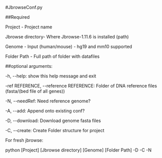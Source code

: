 #JbrowseConf.py

##Required

  Project -              Project name

  Jbrowse directory-     Where Jbrowse-1.11.6 is installed (path)

  Genome -               Input (human/mouse) - hg19 and mm10 supported

  Folder Path -          Full path of folder with datafiles

##optional arguments:

  -h, --help:            show this help message and exit

  -ref REFERENCE, --reference REFERENCE: Folder of DNA reference files (fasta/(bed file of all genes))

  -N, --needRef:         Need reference genome?
  
  -A, --add:           Append onto existing conf?
  
  -D, --download:        Download genome fasta files
  
  -C, --create:          Create Folder structure for project

  For fresh jbrowse:

  python [Project] [Jbrowse directory] [Genome] [Folder Path] -D -C -N